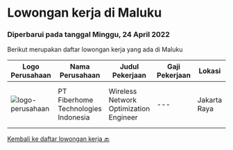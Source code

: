 
  # Lowongan kerja di Maluku

  ### Diperbarui pada tanggal Minggu, 24 April 2022

  Berikut merupakan daftar lowongan kerja yang ada di Maluku

  |Logo Perusahaan | Nama Perusahaan | Judul Pekerjaan | Gaji Pekerjaan | Lokasi | Deskripsi | Tanggal diunggah | Pranala |
  | -------------- | --------------- | --------------- | --------- | --------- | -------------- | ------- | ----------- |
  |![logo-perusahaan](https://image-service-cdn.seek.com.au/75a0e137cbbbb6119c508c6dc1464d0ff9ef547b/ee4dce1061f3f616224767ad58cb2fc751b8d2dc)|PT Fiberhome Technologies Indonesia|Wireless Network Optimization Engineer|---|Jakarta Raya|Job Responsibility:1. Responsible for SSV test.2. Responsible  for outputting SSV report.3. Coordinate with wireless problem analysis and test.Job...|Kamis, 14 April 2022|https://www.jobstreet.co.id/id/job/wireless-network-optimization-engineer-3837778?token=0~14b051fa-1ca1-43a4-8289-2281b1c15005&sectionRank=1&jobId=jobstreet-id-job-3837778|


  [Kembali ke daftar lowongan kerja 🔙](../README.md#daftar-lowongan-kerja)
  